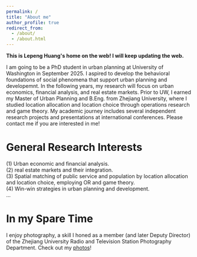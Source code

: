 ```yaml
---
permalink: /
title: "About me"
author_profile: true
redirect_from: 
  - /about/
  - /about.html
---
```


**This is Lepeng Huang's home on the web! I will keep updating the web.**

I am going to be a PhD student in urban planning at University of Washington in September 2025. I aspired to develop the behavioral foundations of social phenomena that support urban planning and developemnt. In the following years, my research will focus on urban economics, financial analysis, and real estate markets. 
Prior to UW, I earned my Master of Urban Planning and B.Eng. from Zhejiang University, where I studied location allocation and location choice through operations research and game theory.
My academic journey includes several independent research projects and presentations at international conferences. Please contact me if you are interested in me!

General Research Interests
======
(1) Urban economic and financial analysis.  
(2) real estate markets and their integration.  
(3) Spatial matching of public service and population by location allocation and location choice, employing OR and game theory.  
(4) Win-win strategies in urban planning and development.  
...

In my Spare Time
=
I enjoy photography, a skill I honed as a member (and later Deputy Director) of the Zhejiang University Radio and Television Station Photography Department. Check out my [photos](https://hlpgallery.mysxl.cn/)!


